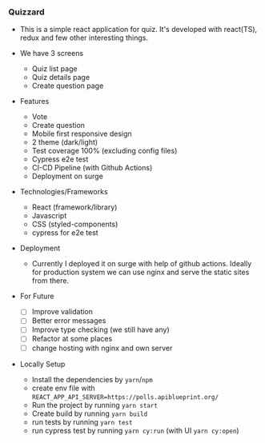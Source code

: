 ### Quizzard

- This is a simple react application for quiz. It's developed with react(TS), redux and few other interesting things.

- We have 3 screens

  - Quiz list page
  - Quiz details page
  - Create question page

- Features

  - Vote
  - Create question
  - Mobile first responsive design
  - 2 theme (dark/light)
  - Test coverage 100% (excluding config files)
  - Cypress e2e test
  - CI-CD Pipeline (with Github Actions)
  - Deployment on surge

- Technologies/Frameworks

  - React (framework/library)
  - Javascript
  - CSS (styled-components)
  - cypress for e2e test

- Deployment

  - Currently I deployed it on surge with help of github actions. Ideally for production system we can use nginx and serve the static sites from there.

- For Future

  - [ ] Improve validation
  - [ ] Better error messages
  - [ ] Improve type checking (we still have any)
  - [ ] Refactor at some places
  - [ ] change hosting with nginx and own server

- Locally Setup
  - Install the dependencies by `yarn`/`npm`
  - create env file with `REACT_APP_API_SERVER=https://polls.apiblueprint.org/`
  - Run the project by running `yarn start`
  - Create build by running `yarn build`
  - run tests by running `yarn test`
  - run cypress test by running `yarn cy:run` (with UI `yarn cy:open`)

